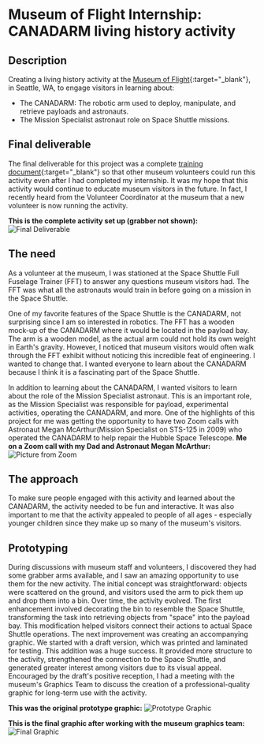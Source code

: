 # Museum of Flight Internship: CANADARM living history activity

## Description
Creating a living history activity at the [Museum of Flight](https://museumofflight.org){:target="_blank"}, in Seattle, WA, to engage visitors in learning about:
- The CANADARM: The robotic arm used to deploy, manipulate, and retrieve payloads and astronauts.
- The Mission Specialist astronaut role on Space Shuttle missions.


## Final deliverable
The final deliverable for this project was a complete [training document](https://docs.google.com/document/d/1m9AUOT_0niWfjY-ggKWS2YEaCSL5oKohqTKED0P7zqQ/edit?usp=sharing){:target="_blank"} so that other museum volunteers could run this activity even after I had completed my internship.
It was my hope that this activity would continue to educate museum visitors in the future.
In fact, I recently heard from the Volunteer Coordinator at the museum that a new volunteer is now running the activity.

**This is the complete activity set up (grabber not shown):**
![Final Deliverable](/images/CANADARMgraphicFinal.jpg)


## The need
As a volunteer at the museum, I was stationed at the Space Shuttle Full Fuselage Trainer (FFT) to answer any questions museum visitors had. 
The FFT was what all the astronauts would train in before going on a mission in the Space Shuttle.

One of my favorite features of the Space Shuttle is the CANADARM, not surprising since I am so interested in robotics. 
The FFT has a wooden mock-up of the CANADARM where it would be located in the payload bay.
The arm is a wooden model, as the actual arm could not hold its own weight in Earth's gravity.
However, I noticed that museum visitors would often walk through the FFT exhibit without noticing this incredible feat of engineering. I wanted to change that. I wanted everyone to learn about the CANADARM because I think it is a fascinating part of the Space Shuttle.

In addition to learning about the CANADARM, I wanted visitors to learn about the role of the Mission Specialist astronaut. This is an important role, as the Mission Specialist was responsible for payload, experimental activities, operating the CANADARM, and more. 
One of the highlights of this project for me was getting the opportunity to have two Zoom calls with Astronaut Megan McArthur(Mission Specialist on STS-125 in 2009) who operated the CANADARM to help repair the Hubble Space Telescope.
**Me on a Zoom call with my Dad and Astronaut Megan McArthur:**
![Picture from Zoom](/images/meganMcArthurZoom.png)

## The approach
To make sure people engaged with this activity and learned about the CANADARM, the activity needed to be fun and interactive. It was also important to me that the activity appealed to people of all ages - especially younger children since they make up so many of the museum's visitors.


## Prototyping
During discussions with museum staff and volunteers, I discovered they had some grabber arms available, and I saw an amazing opportunity to use them for the new activity. The initial concept was straightforward: objects were scattered on the ground, and visitors used the arm to pick them up and drop them into a bin. Over time, the activity evolved. The first enhancement involved decorating the bin to resemble the Space Shuttle, transforming the task into retrieving objects from "space" into the payload bay. This modification helped visitors connect their actions to actual Space Shuttle operations.
The next improvement was creating an accompanying graphic. We started with a draft version, which was printed and laminated for testing. This addition was a huge success. It provided more structure to the activity, strengthened the connection to the Space Shuttle, and generated greater interest among visitors due to its visual appeal. Encouraged by the draft's positive reception, I had a meeting with the museum's Graphics Team to discuss the creation of a professional-quality graphic for long-term use with the activity.

**This was the original prototype graphic:**
![Prototype Graphic](/images/CANADARMgraphicPrototype.jpg)

**This is the final graphic after working with the museum graphics team:**
![Final Graphic](/images/CANADARMgraphicDigital.png)
